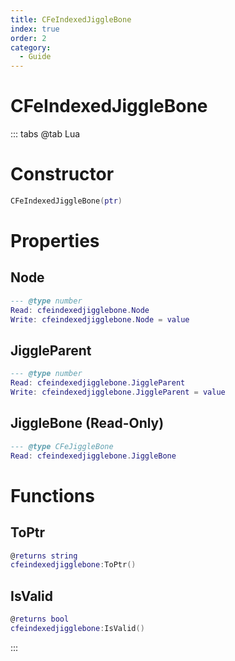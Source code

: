 ```yaml
---
title: CFeIndexedJiggleBone
index: true
order: 2
category:
  - Guide
---
```


# CFeIndexedJiggleBone

::: tabs
@tab Lua
# Constructor
```lua
CFeIndexedJiggleBone(ptr)
```
# Properties
## Node 
```lua
--- @type number
Read: cfeindexedjigglebone.Node
Write: cfeindexedjigglebone.Node = value
```
## JiggleParent 
```lua
--- @type number
Read: cfeindexedjigglebone.JiggleParent
Write: cfeindexedjigglebone.JiggleParent = value
```
## JiggleBone (Read-Only)
```lua
--- @type CFeJiggleBone
Read: cfeindexedjigglebone.JiggleBone
```
# Functions
## ToPtr
```lua
@returns string
cfeindexedjigglebone:ToPtr()
```
## IsValid
```lua
@returns bool
cfeindexedjigglebone:IsValid()
```

:::